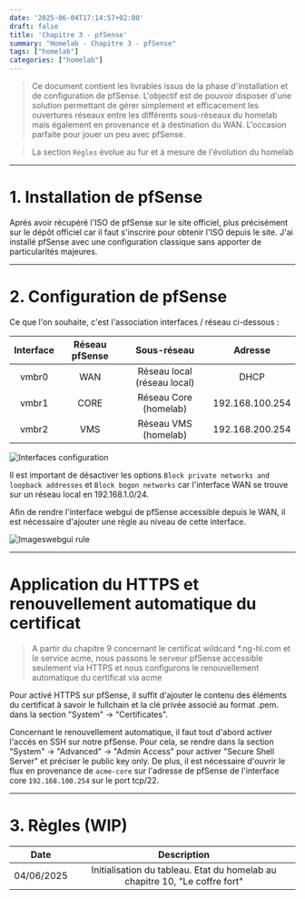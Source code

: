 ```yaml
---
date: '2025-06-04T17:14:57+02:00'
draft: false
title: 'Chapitre 3 - pfSense'
summary: "Homelab - Chapitre 3 - pfSense"
tags: ["homelab"]
categories: ["homelab"]
---
```


> Ce document contient les livrables issus de la phase d'installation et de configuration de pfSense. L'objectif est de pouvoir disposer d'une solution permettant de gérer simplement et efficacement les ouvertures réseaux entre les différents sous-réseaux du homelab mais également en provenance et à destination du WAN. L'occasion parfaite pour jouer un peu avec pfSense.

> La section `Règles` évolue au fur et à mesure de l'évolution du homelab

---

# 1. Installation de pfSense

Aprés avoir récupéré l'ISO de pfSense sur le site officiel, plus précisément sur le dépôt officiel car il faut s'inscrire pour obtenir l'ISO depuis le site. J'ai installé pfSense avec une configuration classique sans apporter de particularités majeures.

---

# 2. Configuration de pfSense

Ce que l'on souhaite, c'est l'association interfaces / réseau ci-dessous :

| Interface      | Réseau pfSense     | Sous-réseau | Adresse
|:-:    |:-:    |:-:    |:-:
| vmbr0     | WAN      | Réseau local (réseau local) | DHCP
| vmbr1     | CORE      | Réseau Core (homelab) | 192.168.100.254
| vmbr2     | VMS     | Réseau VMS (homelab) | 192.168.200.254

![Interfaces configuration](/images/interfaces-configuration.png)

Il est important de désactiver les options `Block private networks and loopback addresses` et `Block bogon networks` car l'interface WAN se trouve sur un réseau local en 192.168.1.0/24.

Afin de rendre l'interface webgui de pfSense accessible depuis le WAN, il est nécessaire d'ajouter une règle au niveau de cette interface.

![Imageswebgui rule](/images/webgui-rule.png)

---

# Application du HTTPS et renouvellement automatique du certificat

> A partir du chapitre 9 concernant le certificat wildcard *.ng-hl.com et le service acme, nous passons le serveur pfSense accessible seulement via HTTPS et nous configurons le renouvellement automatique du certificat via acme

Pour activé HTTPS sur pfSense, il suffit d'ajouter le contenu des éléments du certificat à savoir le fullchain et la clé privée associé au format .pem. dans la section "System" -> "Certificates".

Concernant le renouvellement automatique, il faut tout d'abord activer l'accés en SSH sur notre pfSense. Pour cela, se rendre dans la section "System" -> "Advanced" -> "Admin Access" pour activer "Secure Shell Server" et préciser le public key only. De plus, il est nécessaire d'ouvrir le flux en provenance de `acme-core` sur l'adresse de pfSense de l'interface core `192.168.100.254` sur le port tcp/22.



---

# 3. Règles (WIP)

| Date     | Description    | 
|:-:    |:-:    |
| 04/06/2025     | Initialisation du tableau. Etat du homelab au chapitre 10, "Le coffre fort" |

